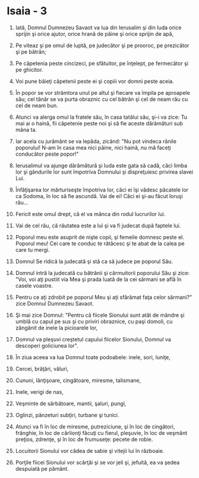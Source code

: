 # Isaia - 3

1. Iată, Domnul Dumnezeu Savaot va lua din Ierusalim şi din Iuda orice sprijin şi orice ajutor, orice hrană de pâine şi orice sprijin de apă,

2. Pe viteaz şi pe omul de luptă, pe judecător şi pe prooroc, pe prezicător şi pe bătrân;

3. Pe căpetenia peste cincizeci, pe sfătuitor, pe înţelept, pe fermecător şi pe ghicitor.

4. Voi pune băieţi căpetenii peste ei şi copiii vor domni peste aceia.

5. În popor se vor strâmtora unul pe altul şi fiecare va împila pe aproapele său; cel tânăr se va purta obraznic cu cel bătrân şi cel de neam rău cu cel de neam bun.

6. Atunci va alerga omul la fratele său, în casa tatălui său, şi-i va zice: Tu mai ai o haină, fii căpetenie peste noi şi să fie aceste dărâmături sub mâna ta.

7. Iar acela cu jurământ se va lepăda, zicând: "Nu pot vindeca rănile poporului! N-am în casa mea nici pâine, nici haină, nu mă faceţi conducător peste popor!"

8. Ierusalimul va ajunge dărâmătură şi Iuda este gata să cadă, căci limba lor şi gândurile lor sunt împotriva Domnului şi dispreţuiesc privirea slavei Lui.

9. Înfăţişarea lor mărturiseşte împotriva lor, căci ei îşi vădesc păcatele lor ca Sodoma, în loc să fie ascundă. Vai de ei! Căci ei şi-au făcut loruşi rău...

10. Fericit este omul drept, că el va mânca din rodul lucrurilor lui.

11. Vai de cel rău, că răutatea este a lui şi va fi judecat după faptele lui.

12. Poporul meu este asuprit de nişte copii, şi femeile domnesc peste el. Poporul meu! Cei care te conduc te rătăcesc şi te abat de la calea pe care tu mergi.

13. Domnul Se ridică la judecată şi stă ca să judece pe poporul Său.

14. Domnul intră la judecată cu bătrânii şi cârmuitorii poporului Său şi zice: "Voi, voi aţi pustiit via Mea şi prada luată de la cei sărmani se află în casele voastre.

15. Pentru ce aţi zdrobit pe poporul Meu şi aţi sfărâmat faţa celor sărmani?" zice Domnul Dumnezeu Savaot.

16. Şi mai zice Domnul: "Pentru că fiicele Sionului sunt atât de mândre şi umblă cu capul pe sus şi cu priviri obraznice, cu paşi domoli, cu zăngănit de inele la picioarele lor,

17. Domnul va pleşuvi creştetul capului fiicelor Sionului, Domnul va descoperi goliciunea lor".

18. În ziua aceea va lua Domnul toate podoabele: inele, sori, luniţe,

19. Cercei, brăţări, văluri,

20. Cununi, lănţişoare, cingătoare, miresme, talismane,

21. Inele, verigi de nas,

22. Veşminte de sărbătoare, mantii, şaluri, pungi,

23. Oglinzi, pânzeturi subţiri, turbane şi tunici.

24. Atunci va fi în loc de miresme, putreziciune, şi în loc de cingători, frânghie, în loc de cârlionţi făcuţi cu fierul, pleşuvie, în loc de veşmânt preţios, zdrenţe, şi în loc de frumuseţe: pecete de robie.

25. Locuitorii Sionului vor cădea de sabie şi vitejii lui în războaie.

26. Porţile fiicei Sionului vor scârţâi şi se vor jeli şi, jefuită, ea va şedea despuiată pe pământ.

